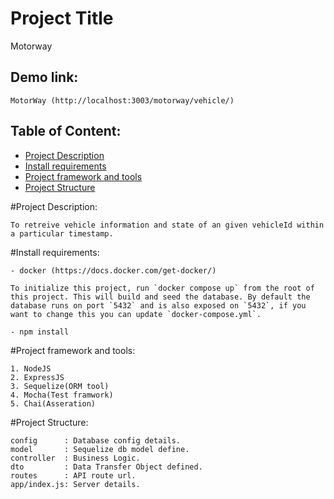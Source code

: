 # Project Title
Motorway

## Demo link:
    MotorWay (http://localhost:3003/motorway/vehicle/)

## Table of Content:
- [Project Description](#project-description)
- [Install requirements](#install-requirements)
- [Project framework and tools](#technologies)
- [Project Structure](#project-structure)

<div id='project-description'>
#Project Description:

    To retreive vehicle information and state of an given vehicleId within a particular timestamp. 
</div>
<div id='install-requirements'>
#Install requirements:

    - docker (https://docs.docker.com/get-docker/)

    To initialize this project, run `docker compose up` from the root of this project. This will build and seed the database. By default the database runs on port `5432` and is also exposed on `5432`, if you want to change this you can update `docker-compose.yml`.

    - npm install
</div>
<div id='technologies'>
#Project framework and tools:

    1. NodeJS
    2. ExpressJS
    3. Sequelize(ORM tool)
    4. Mocha(Test framwork)
    5. Chai(Asseration) 
</div>
<div id='project-structure'>
#Project Structure:

    config      : Database config details.
    model       : Sequelize db model define.
    controller  : Business Logic.
    dto         : Data Transfer Object defined.
    routes      : API route url. 
    app/index.js: Server details.
</div>


